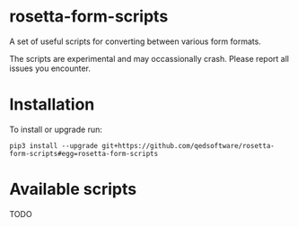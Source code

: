 # rosetta-form-scripts

A set of useful scripts for converting between various form formats.

The scripts are experimental and may occassionally crash. Please report all issues you encounter.

# Installation

To install or upgrade run:
```
pip3 install --upgrade git+https://github.com/qedsoftware/rosetta-form-scripts#egg=rosetta-form-scripts
```

# Available scripts

TODO
